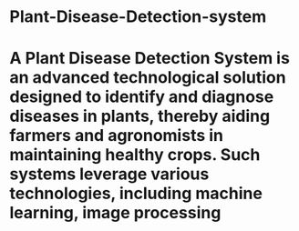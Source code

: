 # Plant-Disease-Detection-system
# A Plant Disease Detection System is an advanced technological solution designed to identify and diagnose diseases in plants, thereby aiding farmers and agronomists in maintaining healthy crops. Such systems leverage various technologies, including machine learning, image processing
